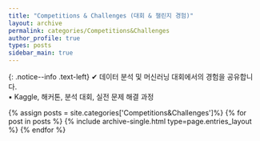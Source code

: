 ```yaml
---
title: "Competitions & Challenges (대회 & 챌린지 경험)"
layout: archive
permalink: categories/Competitions&Challenges
author_profile: true
types: posts
sidebar_main: true
---
```


{: .notice--info .text-left}
  ✔ 데이터 분석 및 머신러닝 대회에서의 경험을 공유합니다.   
  ▪️ Kaggle, 해커톤, 분석 대회, 실전 문제 해결 과정

{% assign posts = site.categories['Competitions&Challenges']%}
{% for post in posts %}
  {% include archive-single.html type=page.entries_layout %}
{% endfor %}